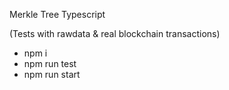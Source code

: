 Merkle Tree Typescript

(Tests with rawdata & real blockchain transactions)

- npm i
- npm run test
- npm run start
